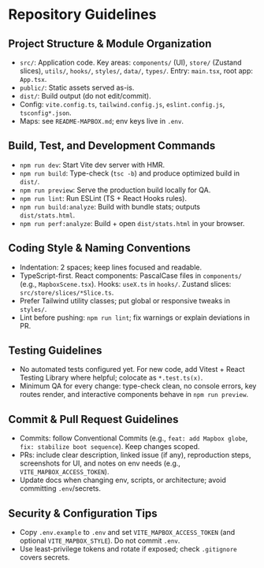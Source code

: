 # Repository Guidelines

## Project Structure & Module Organization
- `src/`: Application code. Key areas: `components/` (UI), `store/` (Zustand slices), `utils/`, `hooks/`, `styles/`, `data/`, `types/`. Entry: `main.tsx`, root app: `App.tsx`.
- `public/`: Static assets served as-is.
- `dist/`: Build output (do not edit/commit).
- Config: `vite.config.ts`, `tailwind.config.js`, `eslint.config.js`, `tsconfig*.json`.
- Maps: see `README-MAPBOX.md`; env keys live in `.env`.

## Build, Test, and Development Commands
- `npm run dev`: Start Vite dev server with HMR.
- `npm run build`: Type-check (`tsc -b`) and produce optimized build in `dist/`.
- `npm run preview`: Serve the production build locally for QA.
- `npm run lint`: Run ESLint (TS + React Hooks rules).
- `npm run build:analyze`: Build with bundle stats; outputs `dist/stats.html`.
- `npm run perf:analyze`: Build + open `dist/stats.html` in your browser.

## Coding Style & Naming Conventions
- Indentation: 2 spaces; keep lines focused and readable.
- TypeScript-first. React components: PascalCase files in `components/` (e.g., `MapboxScene.tsx`). Hooks: `useX.ts` in `hooks/`. Zustand slices: `src/store/slices/*Slice.ts`.
- Prefer Tailwind utility classes; put global or responsive tweaks in `styles/`.
- Lint before pushing: `npm run lint`; fix warnings or explain deviations in PR.

## Testing Guidelines
- No automated tests configured yet. For new code, add Vitest + React Testing Library where helpful; colocate as `*.test.ts(x)`.
- Minimum QA for every change: type-check clean, no console errors, key routes render, and interactive components behave in `npm run preview`.

## Commit & Pull Request Guidelines
- Commits: follow Conventional Commits (e.g., `feat: add Mapbox globe`, `fix: stabilize boot sequence`). Keep changes scoped.
- PRs: include clear description, linked issue (if any), reproduction steps, screenshots for UI, and notes on env needs (e.g., `VITE_MAPBOX_ACCESS_TOKEN`).
- Update docs when changing env, scripts, or architecture; avoid committing `.env`/secrets.

## Security & Configuration Tips
- Copy `.env.example` to `.env` and set `VITE_MAPBOX_ACCESS_TOKEN` (and optional `VITE_MAPBOX_STYLE`). Do not commit `.env`.
- Use least-privilege tokens and rotate if exposed; check `.gitignore` covers secrets.
